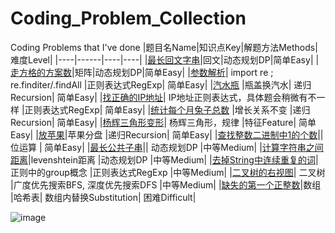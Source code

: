 # Coding_Problem_Collection
 Coding Problems that I've done
|题目名Name|知识点Key|解题方法Methods|难度Level|
|----|------|----|----|
|[最长回文字串](https://github.com/BruceZJC/Coding_Problem_Collection/blob/main/%E6%9C%80%E9%95%BF%E5%9B%9E%E6%96%87%E5%AD%97%E4%B8%B2%20256ae0d53c154bb6b97efbdad57f3caf.md)|回文|动态规划DP|简单Easy|
|[走方格的方案数](https://github.com/BruceZJC/Coding_Problem_Collection/blob/main/%E8%B5%B0%E6%96%B9%E6%A0%BC%E7%9A%84%E6%96%B9%E6%A1%88%E6%95%B0%2014ccb8b491c54a92a1b6d7cb3e6fa360.md)|矩阵|动态规划DP|简单Easy|
|[参数解析](https://github.com/BruceZJC/Coding_Problem_Collection/blob/main/%E5%8F%82%E6%95%B0%E8%A7%A3%E6%9E%90%206b2cd623184348aab2f1aeab4178420f.md)|	import re ; re.finditer/.findAll	|正则表达式RegExp|	简单Easy|
|[汽水瓶](https://github.com/BruceZJC/Coding_Problem_Collection/blob/main/%E6%B1%BD%E6%B0%B4%E7%93%B6%209324ab11c6fc4e58808af912e0fc4b49.md)	|瓶盖换汽水|	递归Recursion|	简单Easy|
|[找正确的IP地址](https://github.com/BruceZJC/Coding_Problem_Collection/blob/main/%E6%89%BE%E6%AD%A3%E7%A1%AE%E7%9A%84IP%E5%9C%B0%E5%9D%80%20cd3b7181bc9a4c2c8ba789d2605c265f.md)|	IP地址正则表达式，具体题会稍微有不一样	|正则表达式RegExp|	简单Easy|
|[统计每个月兔子总数](https://github.com/BruceZJC/Coding_Problem_Collection/blob/main/%E7%BB%9F%E8%AE%A1%E6%AF%8F%E4%B8%AA%E6%9C%88%E5%85%94%E5%AD%90%E6%80%BB%E6%95%B0%20f23989d7d4f34c178c079dfbe0d84f60.md)	|增长关系不变	|递归Recursion|	简单Easy|
|[杨辉三角形变形](https://github.com/BruceZJC/Coding_Problem_Collection/blob/main/%E6%9D%A8%E8%BE%89%E4%B8%89%E8%A7%92%E5%BD%A2%E5%8F%98%E5%BD%A2%2045a36394b15545a6a5705675c843c881.md)|	杨辉三角形，规律	|特征Feature|	简单Easy|
|[放苹果](https://github.com/BruceZJC/Coding_Problem_Collection/blob/main/%E6%94%BE%E8%8B%B9%E6%9E%9C%20deefeeb32850468aa6a5fb4cf57f34ea.md)|苹果分盘	|递归Recursion|	简单Easy|
|[查找整数二进制中1的个数](https://github.com/BruceZJC/Coding_Problem_Collection/blob/main/%E6%9F%A5%E6%89%BE%E6%95%B4%E6%95%B0%E4%BA%8C%E8%BF%9B%E5%88%B6%E4%B8%AD1%E7%9A%84%E4%B8%AA%E6%95%B0%205715b9d1811044b289f756c220585985.md)||位运算	|	简单Easy|
|[最长公共子串](https://github.com/BruceZJC/Coding_Problem_Collection/blob/main/%E6%9C%80%E9%95%BF%E5%85%AC%E5%85%B1%E5%AD%90%E4%B8%B2%20806f21e39ea64522ab7b069e9176f5ae.md)||	动态规划DP	|中等Medium|
|[计算字符串之间距离](https://github.com/BruceZJC/Coding_Problem_Collection/blob/main/%E8%AE%A1%E7%AE%97%E5%AD%97%E7%AC%A6%E4%B8%B2%E4%B9%8B%E9%97%B4%E8%B7%9D%E7%A6%BB%20735aff5ffa284f6e9619bed328a07882.md)|levenshtein距离	|动态规划DP	|中等Medium|
|[去掉String中连续重复的词](https://github.com/BruceZJC/Coding_Problem_Collection/blob/main/%E5%8E%BB%E6%8E%89String%E4%B8%AD%E8%BF%9E%E7%BB%AD%E9%87%8D%E5%A4%8D%E7%9A%84%E8%AF%8D%201e16a08fb7604baf9222187e845b373c.md)|	正则中的group概念	|正则表达式RegExp	|中等Medium|
|[二叉树的右视图](https://github.com/BruceZJC/Coding_Problem_Collection/blob/main/%E4%BA%8C%E5%8F%89%E6%A0%91%E7%9A%84%E5%8F%B3%E8%A7%86%E5%9B%BE%20b416855269e944eca8cdfc9cc9871bae.md)|	二叉树	|广度优先搜索BFS, 深度优先搜索DFS	|中等Medium|
|[缺失的第一个正整数](https://github.com/BruceZJC/Coding_Problem_Collection/blob/main/%E7%BC%BA%E5%A4%B1%E7%9A%84%E7%AC%AC%E4%B8%80%E4%B8%AA%E6%AD%A3%E6%95%B4%E6%95%B0%209becb65bbd5e46059028afb3e478fbb6.md)|数组 |哈希表|	数组内替换Substitution|	困难Difficult|

![image](https://user-images.githubusercontent.com/59980547/147699358-5207075c-ebe5-4b75-b849-8fd92e877cd8.png)

